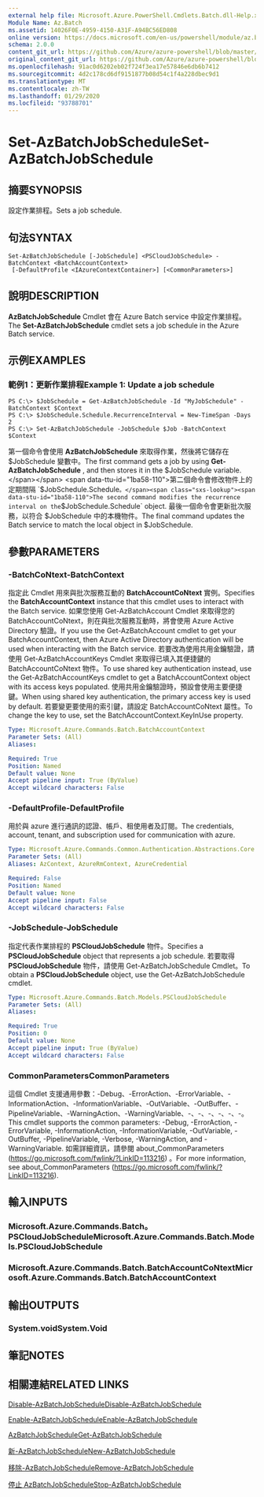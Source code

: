 ```yaml
---
external help file: Microsoft.Azure.PowerShell.Cmdlets.Batch.dll-Help.xml
Module Name: Az.Batch
ms.assetid: 14026F0E-4959-4150-A31F-A94BC56ED808
online version: https://docs.microsoft.com/en-us/powershell/module/az.batch/set-azbatchjobschedule
schema: 2.0.0
content_git_url: https://github.com/Azure/azure-powershell/blob/master/src/Batch/Batch/help/Set-AzBatchJobSchedule.md
original_content_git_url: https://github.com/Azure/azure-powershell/blob/master/src/Batch/Batch/help/Set-AzBatchJobSchedule.md
ms.openlocfilehash: 91ac0d6202eb02f724f3ea17e57846e6db6b7412
ms.sourcegitcommit: 4d2c178cd6df9151877b08d54c1f4a228dbec9d1
ms.translationtype: MT
ms.contentlocale: zh-TW
ms.lasthandoff: 01/29/2020
ms.locfileid: "93788701"
---
```

# <span data-ttu-id="1ba58-101">Set-AzBatchJobSchedule</span><span class="sxs-lookup"><span data-stu-id="1ba58-101">Set-AzBatchJobSchedule</span></span>

## <span data-ttu-id="1ba58-102">摘要</span><span class="sxs-lookup"><span data-stu-id="1ba58-102">SYNOPSIS</span></span>
<span data-ttu-id="1ba58-103">設定作業排程。</span><span class="sxs-lookup"><span data-stu-id="1ba58-103">Sets a job schedule.</span></span>

## <span data-ttu-id="1ba58-104">句法</span><span class="sxs-lookup"><span data-stu-id="1ba58-104">SYNTAX</span></span>

```
Set-AzBatchJobSchedule [-JobSchedule] <PSCloudJobSchedule> -BatchContext <BatchAccountContext>
 [-DefaultProfile <IAzureContextContainer>] [<CommonParameters>]
```

## <span data-ttu-id="1ba58-105">說明</span><span class="sxs-lookup"><span data-stu-id="1ba58-105">DESCRIPTION</span></span>
<span data-ttu-id="1ba58-106">**AzBatchJobSchedule** Cmdlet 會在 Azure Batch service 中設定作業排程。</span><span class="sxs-lookup"><span data-stu-id="1ba58-106">The **Set-AzBatchJobSchedule** cmdlet sets a job schedule in the Azure Batch service.</span></span>

## <span data-ttu-id="1ba58-107">示例</span><span class="sxs-lookup"><span data-stu-id="1ba58-107">EXAMPLES</span></span>

### <span data-ttu-id="1ba58-108">範例1：更新作業排程</span><span class="sxs-lookup"><span data-stu-id="1ba58-108">Example 1: Update a job schedule</span></span>
```
PS C:\> $JobSchedule = Get-AzBatchJobSchedule -Id "MyJobSchedule" -BatchContext $Context
PS C:\> $JobSchedule.Schedule.RecurrenceInterval = New-TimeSpan -Days 2
PS C:\> Set-AzBatchJobSchedule -JobSchedule $Job -BatchContext $Context
```

<span data-ttu-id="1ba58-109">第一個命令會使用 **AzBatchJobSchedule** 來取得作業，然後將它儲存在 $JobSchedule 變數中。</span><span class="sxs-lookup"><span data-stu-id="1ba58-109">The first command gets a job by using **Get-AzBatchJobSchedule** , and then stores it in the $JobSchedule variable.</span></span>
<span data-ttu-id="1ba58-110">第二個命令會修改物件上的定期間隔 `$JobSchedule.Schedule` 。</span><span class="sxs-lookup"><span data-stu-id="1ba58-110">The second command modifies the recurrence interval on the `$JobSchedule.Schedule` object.</span></span>
<span data-ttu-id="1ba58-111">最後一個命令會更新批次服務，以符合 $JobSchedule 中的本機物件。</span><span class="sxs-lookup"><span data-stu-id="1ba58-111">The final command updates the Batch service to match the local object in $JobSchedule.</span></span>

## <span data-ttu-id="1ba58-112">參數</span><span class="sxs-lookup"><span data-stu-id="1ba58-112">PARAMETERS</span></span>

### <span data-ttu-id="1ba58-113">-BatchCoNtext</span><span class="sxs-lookup"><span data-stu-id="1ba58-113">-BatchContext</span></span>
<span data-ttu-id="1ba58-114">指定此 Cmdlet 用來與批次服務互動的 **BatchAccountCoNtext** 實例。</span><span class="sxs-lookup"><span data-stu-id="1ba58-114">Specifies the **BatchAccountContext** instance that this cmdlet uses to interact with the Batch service.</span></span>
<span data-ttu-id="1ba58-115">如果您使用 Get-AzBatchAccount Cmdlet 來取得您的 BatchAccountCoNtext，則在與批次服務互動時，將會使用 Azure Active Directory 驗證。</span><span class="sxs-lookup"><span data-stu-id="1ba58-115">If you use the Get-AzBatchAccount cmdlet to get your BatchAccountContext, then Azure Active Directory authentication will be used when interacting with the Batch service.</span></span> <span data-ttu-id="1ba58-116">若要改為使用共用金鑰驗證，請使用 Get-AzBatchAccountKeys Cmdlet 來取得已填入其便捷鍵的 BatchAccountCoNtext 物件。</span><span class="sxs-lookup"><span data-stu-id="1ba58-116">To use shared key authentication instead, use the Get-AzBatchAccountKeys cmdlet to get a BatchAccountContext object with its access keys populated.</span></span> <span data-ttu-id="1ba58-117">使用共用金鑰驗證時，預設會使用主要便捷鍵。</span><span class="sxs-lookup"><span data-stu-id="1ba58-117">When using shared key authentication, the primary access key is used by default.</span></span> <span data-ttu-id="1ba58-118">若要變更要使用的索引鍵，請設定 BatchAccountCoNtext 屬性。</span><span class="sxs-lookup"><span data-stu-id="1ba58-118">To change the key to use, set the BatchAccountContext.KeyInUse property.</span></span>

```yaml
Type: Microsoft.Azure.Commands.Batch.BatchAccountContext
Parameter Sets: (All)
Aliases:

Required: True
Position: Named
Default value: None
Accept pipeline input: True (ByValue)
Accept wildcard characters: False
```

### <span data-ttu-id="1ba58-119">-DefaultProfile</span><span class="sxs-lookup"><span data-stu-id="1ba58-119">-DefaultProfile</span></span>
<span data-ttu-id="1ba58-120">用於與 azure 進行通訊的認證、帳戶、租使用者及訂閱。</span><span class="sxs-lookup"><span data-stu-id="1ba58-120">The credentials, account, tenant, and subscription used for communication with azure.</span></span>

```yaml
Type: Microsoft.Azure.Commands.Common.Authentication.Abstractions.Core.IAzureContextContainer
Parameter Sets: (All)
Aliases: AzContext, AzureRmContext, AzureCredential

Required: False
Position: Named
Default value: None
Accept pipeline input: False
Accept wildcard characters: False
```

### <span data-ttu-id="1ba58-121">-JobSchedule</span><span class="sxs-lookup"><span data-stu-id="1ba58-121">-JobSchedule</span></span>
<span data-ttu-id="1ba58-122">指定代表作業排程的 **PSCloudJobSchedule** 物件。</span><span class="sxs-lookup"><span data-stu-id="1ba58-122">Specifies a **PSCloudJobSchedule** object that represents a job schedule.</span></span>
<span data-ttu-id="1ba58-123">若要取得 **PSCloudJobSchedule** 物件，請使用 Get-AzBatchJobSchedule Cmdlet。</span><span class="sxs-lookup"><span data-stu-id="1ba58-123">To obtain a **PSCloudJobSchedule** object, use the Get-AzBatchJobSchedule cmdlet.</span></span>

```yaml
Type: Microsoft.Azure.Commands.Batch.Models.PSCloudJobSchedule
Parameter Sets: (All)
Aliases:

Required: True
Position: 0
Default value: None
Accept pipeline input: True (ByValue)
Accept wildcard characters: False
```

### <span data-ttu-id="1ba58-124">CommonParameters</span><span class="sxs-lookup"><span data-stu-id="1ba58-124">CommonParameters</span></span>
<span data-ttu-id="1ba58-125">這個 Cmdlet 支援通用參數：-Debug、-ErrorAction、-ErrorVariable、-InformationAction、-InformationVariable、-OutVariable、-OutBuffer、-PipelineVariable、-WarningAction、-WarningVariable、-、-、-、-、-、-。</span><span class="sxs-lookup"><span data-stu-id="1ba58-125">This cmdlet supports the common parameters: -Debug, -ErrorAction, -ErrorVariable, -InformationAction, -InformationVariable, -OutVariable, -OutBuffer, -PipelineVariable, -Verbose, -WarningAction, and -WarningVariable.</span></span> <span data-ttu-id="1ba58-126">如需詳細資訊，請參閱 about_CommonParameters (https://go.microsoft.com/fwlink/?LinkID=113216) 。</span><span class="sxs-lookup"><span data-stu-id="1ba58-126">For more information, see about_CommonParameters (https://go.microsoft.com/fwlink/?LinkID=113216).</span></span>

## <span data-ttu-id="1ba58-127">輸入</span><span class="sxs-lookup"><span data-stu-id="1ba58-127">INPUTS</span></span>

### <span data-ttu-id="1ba58-128">Microsoft.Azure.Commands.Batch。PSCloudJobSchedule</span><span class="sxs-lookup"><span data-stu-id="1ba58-128">Microsoft.Azure.Commands.Batch.Models.PSCloudJobSchedule</span></span>

### <span data-ttu-id="1ba58-129">Microsoft.Azure.Commands.Batch.BatchAccountCoNtext</span><span class="sxs-lookup"><span data-stu-id="1ba58-129">Microsoft.Azure.Commands.Batch.BatchAccountContext</span></span>

## <span data-ttu-id="1ba58-130">輸出</span><span class="sxs-lookup"><span data-stu-id="1ba58-130">OUTPUTS</span></span>

### <span data-ttu-id="1ba58-131">System.void</span><span class="sxs-lookup"><span data-stu-id="1ba58-131">System.Void</span></span>

## <span data-ttu-id="1ba58-132">筆記</span><span class="sxs-lookup"><span data-stu-id="1ba58-132">NOTES</span></span>

## <span data-ttu-id="1ba58-133">相關連結</span><span class="sxs-lookup"><span data-stu-id="1ba58-133">RELATED LINKS</span></span>

[<span data-ttu-id="1ba58-134">Disable-AzBatchJobSchedule</span><span class="sxs-lookup"><span data-stu-id="1ba58-134">Disable-AzBatchJobSchedule</span></span>](./Disable-AzBatchJobSchedule.md)

[<span data-ttu-id="1ba58-135">Enable-AzBatchJobSchedule</span><span class="sxs-lookup"><span data-stu-id="1ba58-135">Enable-AzBatchJobSchedule</span></span>](./Enable-AzBatchJobSchedule.md)

[<span data-ttu-id="1ba58-136">AzBatchJobSchedule</span><span class="sxs-lookup"><span data-stu-id="1ba58-136">Get-AzBatchJobSchedule</span></span>](./Get-AzBatchJobSchedule.md)

[<span data-ttu-id="1ba58-137">新-AzBatchJobSchedule</span><span class="sxs-lookup"><span data-stu-id="1ba58-137">New-AzBatchJobSchedule</span></span>](./New-AzBatchJobSchedule.md)

[<span data-ttu-id="1ba58-138">移除-AzBatchJobSchedule</span><span class="sxs-lookup"><span data-stu-id="1ba58-138">Remove-AzBatchJobSchedule</span></span>](./Remove-AzBatchJobSchedule.md)

[<span data-ttu-id="1ba58-139">停止 AzBatchJobSchedule</span><span class="sxs-lookup"><span data-stu-id="1ba58-139">Stop-AzBatchJobSchedule</span></span>](./Stop-AzBatchJobSchedule.md)


